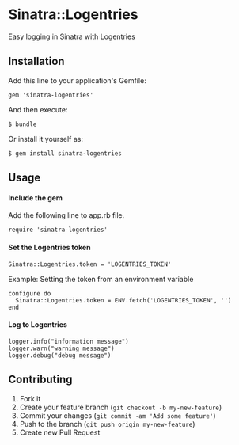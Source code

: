 # Sinatra::Logentries

Easy logging in Sinatra with Logentries

## Installation

Add this line to your application's Gemfile:

    gem 'sinatra-logentries'

And then execute:

    $ bundle

Or install it yourself as:

    $ gem install sinatra-logentries

## Usage

#### Include the gem

Add the following line to app.rb file.

    require 'sinatra-logentries'

#### Set the Logentries token

    Sinatra::Logentries.token = 'LOGENTRIES_TOKEN'

Example: Setting the token from an environment variable

    configure do
      Sinatra::Logentries.token = ENV.fetch('LOGENTRIES_TOKEN', '')
    end

#### Log to Logentries

    logger.info("information message")
    logger.warn("warning message")
    logger.debug("debug message")

## Contributing

1. Fork it
2. Create your feature branch (`git checkout -b my-new-feature`)
3. Commit your changes (`git commit -am 'Add some feature'`)
4. Push to the branch (`git push origin my-new-feature`)
5. Create new Pull Request
